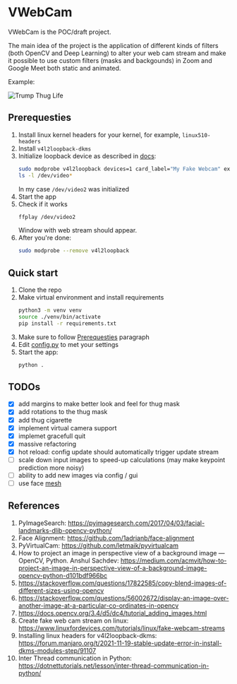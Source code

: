 # VWebCam

VWebCam is the POC/draft project.

The main idea of the project is the application of different kinds of filters (both OpenCV and Deep Learning) to alter your web cam stream and make it possible to use custom filters (masks and backgounds) in Zoom and Google Meet both static and animated.

Example:

![Trump Thug Life](https://media4.giphy.com/media/qUE3BDOjSt31viH1Pf/giphy.gif)

## Prerequesties
1. Install linux kernel headers for your kernel, for example, `linux510-headers`
2. Install `v4l2loopback-dkms`
3. Initialize loopback device as described in [docs](https://github.com/umlaeute/v4l2loopback#options):
   ```bash
   sudo modprobe v4l2loopback devices=1 card_label="My Fake Webcam" exclusive_caps=1
   ls -l /dev/video*
   ```
   In my case `/dev/video2` was initialized
4. Start the app
5. Check if it works
   ```bash
   ffplay /dev/video2
   ```
   Window with web stream should appear.
6. After you're done:
   ```bash  
   sudo modprobe --remove v4l2loopback
   ```

## Quick start

1. Clone the repo
2. Make virtual environment and install requirements
   ```bash
   python3 -m venv venv
   source ./venv/bin/activate
   pip install -r requirements.txt
   ```
3. Make sure to follow [Prerequesties](#Prerequesties) paragraph
4. Edit [config.py](config.py) to met your settings
5. Start the app:
   ```bash
   python .
   ```

## TODOs
- [x] add margins to make better look and feel for thug mask
- [x] add rotations to the thug mask
- [x] add thug cigarette
- [x] implement virtual camera support
- [x] implemet gracefull quit
- [x] massive refactoring
- [x] hot reload: config update should automatically trigger update stream
- [ ] scale down input images to speed-up calculations (may make keypoint prediction more noisy)
- [ ] ability to add new images via config / gui
- [ ] use face [mesh](https://google.github.io/mediapipe/solutions/face_mesh.html)

## References
1. PyImageSearch: https://pyimagesearch.com/2017/04/03/facial-landmarks-dlib-opencv-python/
2. Face Alignment: https://github.com/1adrianb/face-alignment
3. PyVirtualCam: https://github.com/letmaik/pyvirtualcam
4. How to project an image in perspective view of a background image — OpenCV, Python. Anshul Sachdev: https://medium.com/acmvit/how-to-project-an-image-in-perspective-view-of-a-background-image-opencv-python-d101bdf966bc
5. https://stackoverflow.com/questions/17822585/copy-blend-images-of-different-sizes-using-opencv
6. https://stackoverflow.com/questions/56002672/display-an-image-over-another-image-at-a-particular-co-ordinates-in-opencv
7. https://docs.opencv.org/3.4/d5/dc4/tutorial_adding_images.html
8. Create fake web cam stream on linux: https://www.linuxfordevices.com/tutorials/linux/fake-webcam-streams
9. Installing linux headers for v4l2loopback-dkms: https://forum.manjaro.org/t/2021-11-19-stable-update-error-in-install-dkms-modules-step/91107
10. Inter Thread communication in Python: https://dotnettutorials.net/lesson/inter-thread-communication-in-python/